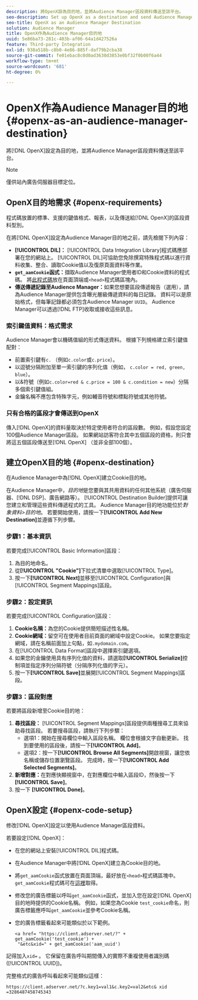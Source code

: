 ```yaml
---
description: 將OpenX設為目的地，並將Audience Manager區段資料傳送至該平台。
seo-description: Set up OpenX as a destination and send Audience Manager segment data to that platform.
seo-title: OpenX as an Audience Manager Destination
solution: Audience Manager
title: OpenX作為Audience Manager目的地
uuid: 5e86ba73-281c-403b-af06-64a1d427526a
feature: Third-party Integration
exl-id: 938a518b-c8b0-4e86-885f-daf79b2cba38
source-git-commit: fe01ebac8c0d0ad3630d3853e0bf32f0b00f6a44
workflow-type: tm+mt
source-wordcount: '681'
ht-degree: 0%

---
```


# OpenX作為Audience Manager目的地{#openx-as-an-audience-manager-destination}

將[!DNL OpenX]設定為目的地，並將Audience Manager區段資料傳送至該平台。

>[!NOTE]
>
>僅供站內廣告伺服器目標定位。

## OpenX目的地需求 {#openx-requirements}

程式碼放置的標準、支援的鍵值格式、報表，以及傳送給[!DNL OpenX]的區段資料型別。

<!-- aam-openx-requirements.xml -->

在將[!DNL OpenX]設定為Audience Manager目的地之前，請先檢閱下列內容：

* **[!UICONTROL DIL]：** [!UICONTROL Data Integration Library]程式碼應部署在您的網站上。 [!UICONTROL DIL]可協助您免除撰寫特殊程式碼以進行資料收集、整合、讀取Cookie值以及復原頁面資料等作業。
* **`get_aamCookie`函式：**&#x200B;擷取Audience Manager使用者ID和Cookie資料的程式碼。 將[此程式碼](../../features/destinations/get-aam-cookie-code.md)放在頁面頂端或`<head>`程式碼區塊內。
* **傳送傳遞記錄至Audience Manager：**&#x200B;如果您想要區段傳遞報告（選用），請為Audience Manager提供包含曝光層級傳遞資料的每日記錄。 資料可以是原始格式，但每筆記錄都必須包含Audience Manager `UUID`。 Audience Manager可以透過[!DNL FTP]收取或接收這些訊息。

### 索引鍵值資料：格式需求

Audience Manager會以機碼值組的形式傳送資料。 根據下列規格建立索引鍵值配對：

* 前置索引鍵有`c.` （例如`c.color`或`c.price`）。
* 以逗號分隔附加至單一索引鍵的序列化值（例如， `c.color = red, green, blue`）。
* 以&amp;符號（例如`c.color=red & c.price = 100 & c.condition = new`）分隔多個索引鍵值組。
* 金鑰名稱不應包含特殊字元，例如輔音符號和標點符號或其他符號。

### 只有合格的區段才會傳送到OpenX

傳入[!DNL OpenX]的資料量取決於特定使用者符合的區段數。 例如，假設您設定100個Audience Manager區段。 如果網站訪客符合其中五個區段的資格，則只會將這五個區段傳送至[!DNL OpenX] （並非全部100個）。

## 建立OpenX目的地 {#openx-destination}

在Audience Manager中為[!DNL OpenX]建立Cookie目的地。

<!-- aam-openx-destination.xml -->

在Audience Manager中，*目的地*&#x200B;是您要與其共用資料的任何其他系統（廣告伺服器、[!DNL DSP]、廣告網路等）。 [!UICONTROL Destination Builder]提供可讓您建立和管理這些資料傳遞程式的工具。 Audience Manager目的地功能位於&#x200B;*對象資料>目的地*。 若要開始使用，請按一下&#x200B;**[!UICONTROL Add New Destination]**&#x200B;並遵循下列步驟。

### 步驟1：基本資訊

若要完成[!UICONTROL Basic Information]區段：

1. 為目的地命名。
1. 從&#x200B;**[!UICONTROL "Cookie"]**&#x200B;下拉式清單中選取[!UICONTROL Type]。
1. 按一下&#x200B;**[!UICONTROL Next]**&#x200B;並移至[!UICONTROL Configuration]與[!UICONTROL Segment Mappings]區段。

### 步驟2：設定資訊

若要完成[!UICONTROL Configuration]區段：

1. **Cookie名稱：**&#x200B;為您的Cookie提供簡短描述性名稱。
1. **Cookie網域：**&#x200B;留空可在使用者目前頁面的網域中設定Cookie。 如果您要指定網域，請在名稱前面加上句點，如`.mydomain.com`。
1. 在[!UICONTROL Data Format]區段中選擇索引鍵選項。
1. 如果您的金鑰使用具有序列化值的資料，請選取&#x200B;**[!UICONTROL Serialize]**&#x200B;控制項並指定序列分隔符號（分隔序列化值的字元）。
1. 按一下&#x200B;**[!UICONTROL Save]**&#x200B;並展開[!UICONTROL Segment Mappings]區段。

### 步驟3：區段對應

若要將區段新增至Cookie目的地：

1. **尋找區段：** [!UICONTROL Segment Mappings]區段提供兩種搜尋工具來協助尋找區段。 若要搜尋區段，請執行下列步驟：
   * 選項1：開始在搜尋欄位中輸入區段名稱。 欄位會根據文字自動更新。 找到要使用的區段後，請按一下&#x200B;**[!UICONTROL Add]**。
   * 選項2：按一下&#x200B;**[!UICONTROL Browse All Segments]**&#x200B;開啟視窗，讓您依名稱或儲存位置瀏覽區段。 完成時，按一下&#x200B;**[!UICONTROL Add Selected Segments]**。
1. **新增對應：**&#x200B;在對應快顯視窗中，在對應欄位中輸入區段ID，然後按一下&#x200B;**[!UICONTROL Save]**。
1. 按一下 **[!UICONTROL Done]**。

## OpenX設定 {#openx-code-setup}

修改[!DNL OpenX]設定以使用Audience Manager區段資料。

<!-- aam-openx-code.xml -->

若要設定[!DNL OpenX]：

* 在您的網站上安裝[!UICONTROL DIL]程式碼。
* 在Audience Manager中將[!DNL OpenX]建立為Cookie目的地。
* 將`get_aamCookie`函式放置在頁面頂端，最好放在`<head>`程式碼區塊中。 `get_aamCookie`程式碼可在[這裡](../../features/destinations/get-aam-cookie-code.md)取得。
* 修改您的廣告標籤以呼叫`get_aamCookie`函式，並加入您在設定[!DNL OpenX]目的地時提供的Cookie名稱。 例如，如果您為Cookie `test_cookie`命名，則廣告標籤應呼叫`get_aamCookie`並參考Cookie名稱。
* 您的廣告標籤看起來可能類似於以下範例。

  ```
  <a href= "https://client.adserver.net/?" + get_aamCookie('test_cookie') +
   "&etc&xid=" + get_aamCookie('aam_uuid')
  ```

記得加入`xid=` 。 它保留在廣告呼叫期間傳入的實際不重複使用者識別碼([!UICONTROL UUID])。

完整格式的廣告呼叫看起來可能類似這樣：

```
https://client.adserver.net/?c.key1=val1&c.key2=val2&etc& xid =3286487458745343
```
